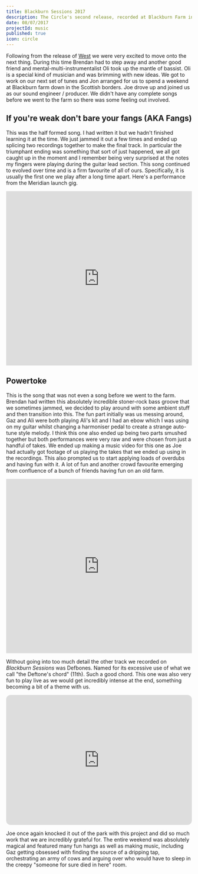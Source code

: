 ```yaml
---
title: Blackburn Sessions 2017
description: The Circle's second release, recorded at Blackburn Farm in the Scottish borders 2017
date: 08/07/2017
projectId: music
published: true
icon: circle
---
```


Following from the release of [West](/aiaiaec-west) we were very excited to move onto the next thing. During this time Brendan had to step away and another good friend and mental-multi-instrumentalist Oli took up the mantle of bassist. Oli is a special kind of musician and was brimming with new ideas. We got to work on our next set of tunes and Jon arranged for us to spend a weekend at Blackburn farm down in the Scottish borders. Joe drove up and joined us as our sound engineer / producer. We didn't have any complete songs before we went to the farm so there was some feeling out involved.

## If you're weak don't bare your fangs (AKA Fangs)
This was the half formed song. I had written it but we hadn't finished learning it at the time. We just jammed it out a few times and ended up splicing two recordings together to make the final track. In particular the triumphant ending was something that sort of just happened, we all got caught up in the moment and I remember being very surprised at the notes my fingers were playing during the guitar lead section. This song continued to evolved over time and is a firm favourite of all of ours. Specifically, it is usually the first one we play after a long time apart. Here's a performance from the Meridian launch gig.

<div class="video-background">
<iframe width="100%" height="472" src="https://www.youtube.com/embed/O7PL8ON3Si0" title="AISIAEC - Fangs (Live at the Village)" frameborder="0" allow="accelerometer; autoplay; clipboard-write; encrypted-media; gyroscope; picture-in-picture; web-share" referrerpolicy="strict-origin-when-cross-origin" allowfullscreen></iframe>
</div>

## Powertoke
This is the song that was not even a song before we went to the farm. Brendan had written this absolutely incredible stoner-rock bass groove that we sometimes jammed, we decided to play around with some ambient stuff and then transition into this. The fun part initially was us messing around, Gaz and Ali were both playing Ali's kit and I had an ebow which I was using on my guitar whilst changing a harmoniser pedal to create a strange auto-tune style melody. I think this one also ended up being two parts smushed together but both performances were very raw and were chosen from just a handful of takes. We ended up making a music video for this one as Joe had actually got footage of us playing the takes that we ended up using in the recordings. This also prompted us to start applying loads of overdubs and having fun with it. A lot of fun and another crowd favourite emerging from confluence of a bunch of friends having fun on an old farm.

<iframe width="100%" height="472" src="https://www.youtube.com/embed/eTKtKAulmaU" title="All I See is an Empty Circle - Powertoke (Music Video)" frameborder="0" allow="accelerometer; autoplay; clipboard-write; encrypted-media; gyroscope; picture-in-picture; web-share" referrerpolicy="strict-origin-when-cross-origin" allowfullscreen></iframe>

Without going into too much detail the other track we recorded on *Blackburn Sessions* was Defbones. Named for its excessive use of what we call "the Deftone's chord" (11th). Such a good chord. This one was also very fun to play live as we would get incredibly intense at the end, something becoming a bit of a theme with us.

<iframe style="border-radius:12px" src="https://open.spotify.com/embed/album/5l3WuUULBjhjjDDPWh9ou2?utm_source=generator&theme=0" width="100%" height="352" frameBorder="0" allowfullscreen="" allow="autoplay; clipboard-write; encrypted-media; fullscreen; picture-in-picture" loading="lazy"></iframe>

Joe once again knocked it out of the park with this project and did so much work that we are incredibly grateful for. The entire weekend was absolutely magical and featured many fun hangs as well as making music, including Gaz getting obsessed with finding the source of a dripping tap, orchestrating an army of cows and arguing over who would have to sleep in the creepy "someone for sure died in here" room.
